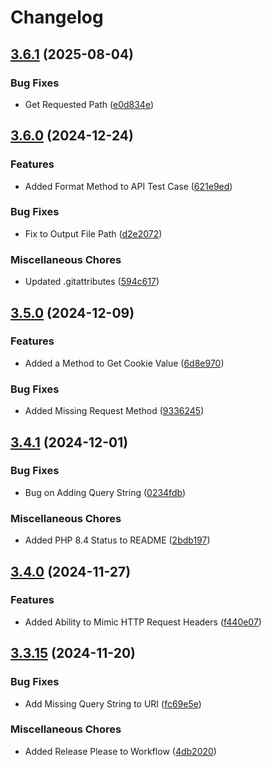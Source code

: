 # Changelog

## [3.6.1](https://github.com/WebFiori/http/compare/v3.6.0...v3.6.1) (2025-08-04)


### Bug Fixes

* Get Requested Path ([e0d834e](https://github.com/WebFiori/http/commit/e0d834ee340a963634ebf1400b94f7e6dce0bdd3))

## [3.6.0](https://github.com/WebFiori/http/compare/v3.5.1...v3.6.0) (2024-12-24)


### Features

* Added Format Method to API Test Case ([621e9ed](https://github.com/WebFiori/http/commit/621e9ed07364e94b7a4ce102397ffd27ac7879a6))


### Bug Fixes

* Fix to Output File Path ([d2e2072](https://github.com/WebFiori/http/commit/d2e2072b7c6385b34614451eef883a5ae2013f8f))


### Miscellaneous Chores

* Updated .gitattributes ([594c617](https://github.com/WebFiori/http/commit/594c61781ab9413965bf210070fe2b78f84168b2))

## [3.5.0](https://github.com/WebFiori/http/compare/v3.4.1...v3.5.0) (2024-12-09)


### Features

* Added a Method to Get Cookie Value ([6d8e970](https://github.com/WebFiori/http/commit/6d8e97036c9e5a4fecf15b35770df120ac649c00))


### Bug Fixes

* Added Missing Request Method ([9336245](https://github.com/WebFiori/http/commit/9336245cd288355b7a462378a29b7c1c9869d9fe))

## [3.4.1](https://github.com/WebFiori/http/compare/v3.4.0...v3.4.1) (2024-12-01)


### Bug Fixes

* Bug on Adding Query String ([0234fdb](https://github.com/WebFiori/http/commit/0234fdb9b452255d8d180f29962eb9564c37632b))


### Miscellaneous Chores

* Added PHP 8.4 Status to README ([2bdb197](https://github.com/WebFiori/http/commit/2bdb197fed8ca579f0388e75840707aa5e553e6d))

## [3.4.0](https://github.com/WebFiori/http/compare/v3.3.15...v3.4.0) (2024-11-27)


### Features

* Added Ability to Mimic HTTP Request Headers ([f440e07](https://github.com/WebFiori/http/commit/f440e07d53fc08167e83550508af43029a4a8c70))

## [3.3.15](https://github.com/WebFiori/http/compare/v3.3.14...v3.3.15) (2024-11-20)


### Bug Fixes

* Add Missing Query String to URI ([fc69e5e](https://github.com/WebFiori/http/commit/fc69e5e317b63b543f92477502ee37fa768acfd2))


### Miscellaneous Chores

* Added Release Please to Workflow ([4db2020](https://github.com/WebFiori/http/commit/4db202003e771f0b50a0a28807719d023d0e70c6))

